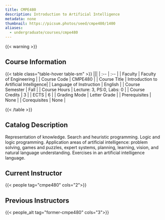 ```yaml
---
title: CMPE480
description: Introduction to Artificial Intelligence
metadata: none
thumbnail: https://picsum.photos/seed/cmpe480/1400
aliases:
  - undergraduate/courses/cmpe480
---
```

{{< warning >}}
## Course Information

<!-- prettier-ignore-start -->
{{< table class="table-hover table-sm" >}}
|||
| :-- | :-- |
| Faculty | Faculty of Engineering |
| Course Code | CMPE480 |
| Course Title | Introduction to Artificial Intelligence|
| Language of Instruction | English |
| Course Semester | Fall |
| Course Hours | Lecture: 3, PS:0, Labs: 0 |
| Course Credits | 3 |
| ECTS | 6 |
| Grading Mode | Letter Grade |
| Prerequisites | None |
| Corequisites | None |

{{< /table >}}
<!-- prettier-ignore-end -->


## Catalog Description

Representation of knowledge. Search and heuristic programming. Logic and logic programming. Application areas of artificial intelligence: problem solving, games and puzzles, expert systems, planning, learning, vision, and natural language understanding. Exercises in an artificial intelligence language.

## Current Instructor

{{< people tag="cmpe480" cols="2">}}

## Previous Instructors

{{< people_alt tag="former-cmpe480" cols="3">}}
